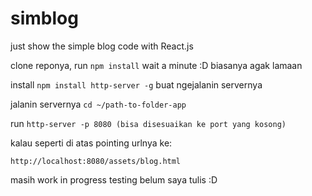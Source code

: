 # simblog
just show the simple blog code with React.js

clone reponya, run `npm install` wait a minute :D biasanya agak lamaan

install `npm install http-server -g` buat ngejalanin servernya

jalanin servernya `cd ~/path-to-folder-app`

run `http-server -p 8080 (bisa disesuaikan ke port yang kosong)`

kalau seperti di atas pointing urlnya ke:

`http://localhost:8080/assets/blog.html`

masih work in progress testing belum saya tulis :D
